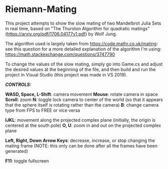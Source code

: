 # Riemann-Mating

This project attempts to show the slow mating of two Mandelbrot Julia Sets in real time, based on "The Thurston Algorithm for quadratic matings" (https://arxiv.org/pdf/1706.04177v1.pdf) by Wolf Jung.

The algorithm used is largely taken from https://code.mathr.co.uk/mating: see this question for a more detailed explanation of the algorithm I'm using: https://math.stackexchange.com/questions/3747790


To change the values of the slow mating, simply go into Game.cs and adjust the desired values at the beginning of the file, and then build and run the project in Visual Studio (this project was made in VS 2019).

***CONTROLS:***

  **WASD, Space, L-Shift**: camera movement
  **Mouse**: rotate camera in space
  **Scroll**: zoom
  **N**: toggle lock camera to center of the world (so that it appears that the sphere itself is rotating rather than the camera)
  **B**: change camera type from FPS to FREE or vice versa

  **IJKL**: movement along the projected complex plane (initially, the origin is centered at the south pole)
  **O, U**: zoom in and out on the projected complex plane
   
  **Left, Right, Down Arrow Keys**: decrease, increase, or stop changing the mating frame (NOTE: this only can be done after all the frames have been generated)
  
  **F11**: toggle fullscreen
